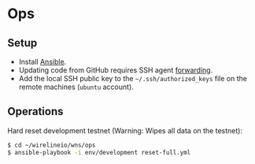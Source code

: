 # Ops

## Setup

* Install [Ansible](https://docs.ansible.com/ansible/latest/installation_guide/intro_installation.html).
* Updating code from GitHub requires SSH agent [forwarding](https://developer.github.com/v3/guides/using-ssh-agent-forwarding/).
* Add the local SSH public key to the `~/.ssh/authorized_keys` file on the remote machines (`ubuntu` account).

## Operations

Hard reset development testnet (Warning: Wipes all data on the testnet):

```bash
$ cd ~/wirelineio/wns/ops
$ ansible-playbook -i env/development reset-full.yml
```

